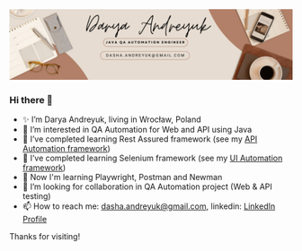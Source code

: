 <img src="White Minimalist Corporate Personal Profile LinkedIn Banner.png">

### Hi there 👋
- ✨ I’m Darya Andreyuk, living in Wrocław, Poland
- 👀 I’m interested in QA Automation for Web and API using Java     
- 🌱 I’ve completed learning Rest Assured framework (see my [API Automation framework](https://github.com/DaryaAndreyuk/PetStoreAPITesting))
- 🌱 I’ve completed learning Selenium framework (see my [UI Automation framework](https://github.com/DaryaAndreyuk/music-quiz-automation))
- 🌱 Now I'm learning Playwright, Postman and Newman 
- 💞️ I’m looking for collaboration in QA Automation project (Web & API testing)  
- 📫 How to reach me: dasha.andreyuk@gmail.com, linkedin: [LinkedIn Profile](https://www.linkedin.com/in/darya-andreyuk/)

Thanks for visiting!

<!---
😄 Pronouns: she, her
⚡ Fun fact:   I love music and creative writing

<!---
DaryaAndreyuk/DaryaAndreyuk is a ✨ special ✨ repository because its `README.md` (this file) appears on your GitHub profile.
You can click the Preview link to take a look at your changes.
--->

